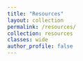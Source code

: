 ```yaml
---
title: "Resources"
layout: collection
permalink: /resources/
collection: resources
classes: wide
author_profile: false
---
```

